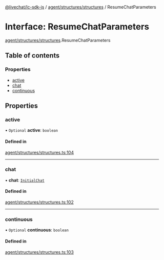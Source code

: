 [@livechat/lc-sdk-js](../README.md) / [agent/structures/structures](../modules/agent_structures_structures.md) / ResumeChatParameters

# Interface: ResumeChatParameters

[agent/structures/structures](../modules/agent_structures_structures.md).ResumeChatParameters

## Table of contents

### Properties

- [active](agent_structures_structures.ResumeChatParameters.md#active)
- [chat](agent_structures_structures.ResumeChatParameters.md#chat)
- [continuous](agent_structures_structures.ResumeChatParameters.md#continuous)

## Properties

### active

• `Optional` **active**: `boolean`

#### Defined in

[agent/structures/structures.ts:104](https://github.com/livechat/lc-sdk-js/blob/10347df/src/agent/structures/structures.ts#L104)

___

### chat

• **chat**: [`InitialChat`](agent_structures_structures.InitialChat.md)

#### Defined in

[agent/structures/structures.ts:102](https://github.com/livechat/lc-sdk-js/blob/10347df/src/agent/structures/structures.ts#L102)

___

### continuous

• `Optional` **continuous**: `boolean`

#### Defined in

[agent/structures/structures.ts:103](https://github.com/livechat/lc-sdk-js/blob/10347df/src/agent/structures/structures.ts#L103)
